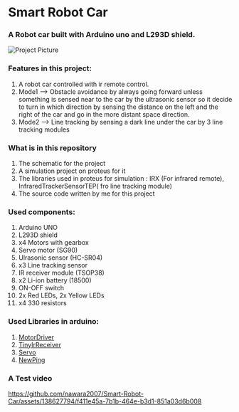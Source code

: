 # Smart Robot Car

### A Robot car built with Arduino uno and L293D shield.
![Project Picture](https://github.com/nawara2007/Smart-Robot-Car/assets/138627794/e3c65764-4f9d-49c7-aeb5-6d573303c793)

### Features in this project:
 1. A robot car controlled with ir remote control.
 2. Mode1 --> Obstacle avoidance by always going forward unless something is sensed near to the car
              by the ultrasonic sensor so it decide to turn in which direction by sensing the distance
              on the left and the right of the car and go in the more distant space direction.
 3. Mode2 --> Line tracking by sensing a dark line under the car by 3 line tracking modules

### What is in this repository
 1. The schematic for the project
 2. A simulation project on proteus for it
 3. The libraries used in proteus for simulation : IRX (For infrared remote), InfraredTrackerSensorTEP( fro line tracking module)
 4. The source code written by me for this project
 
### Used components:
 1. Arduino UNO
 2. L293D shield
 3. x4 Motors with gearbox
 4. Servo motor (SG90)
 5. Ulrasonic sensor (HC-SR04)
 6. x3 Line tracking sensor
 7. IR receiver module (TSOP38)
 8. x2 Li-ion battery (18500)
 9. ON-OFF switch
 10. 2x Red LEDs, 2x Yellow LEDs
 11. x4 330 resistors

### Used Libraries in arduino:
 1. [MotorDriver](https://github.com/CuriosityGym/MotorDriver)
 2. [TinyIrReceiver](https://github.com/Arduino-IRremote/Arduino-IRremote)
 3. [Servo](https://github.com/arduino-libraries/Servo)
 4. [NewPing](https://github.com/eliteio/Arduino_New_Ping)

### A Test video

https://github.com/nawara2007/Smart-Robot-Car/assets/138627794/f411e45a-7b1b-464e-b3d1-851a03d6b008


